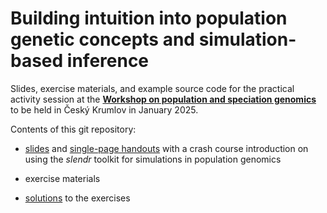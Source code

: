 # **Building intuition into population genetic concepts and simulation-based inference**

Slides, exercise materials, and example source code for the practical activity session at the [**Workshop on population and speciation genomics**](http://evomics.org/workshops/workshop-on-population-and-speciation-genomics/2025-workshop-on-population-and-speciation-genomics-cesky-krumlov/) to be held in Český Krumlov in January 2025.

Contents of this git repository:

-   [slides](https://bodkan.quarto.pub/cesky-krumlov-2025/) and [single-page handouts](https://bodkan.quarto.pub/cesky-krumlov-2025-onepage/) with a crash course introduction on using the *slendr* toolkit for simulations in population genomics

-   exercise materials

-   [solutions](https://github.com/bodkan/cesky-krumlov-2025/tree/main/solutions) to the exercises
